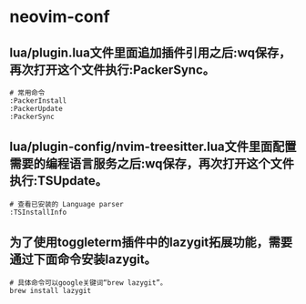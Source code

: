 # neovim-conf
## lua/plugin.lua文件里面追加插件引用之后:wq保存，再次打开这个文件执行:PackerSync。
```shell
# 常用命令
:PackerInstall 
:PackerUpdate
:PackerSync
```
## lua/plugin-config/nvim-treesitter.lua文件里面配置需要的编程语言服务之后:wq保存，再次打开这个文件执行:TSUpdate。
```shell
# 查看已安装的 Language parser
:TSInstallInfo 
```
## 为了使用toggleterm插件中的lazygit拓展功能，需要通过下面命令安装lazygit。
```shell
# 具体命令可以google关键词“brew lazygit”。
brew install lazygit

```
